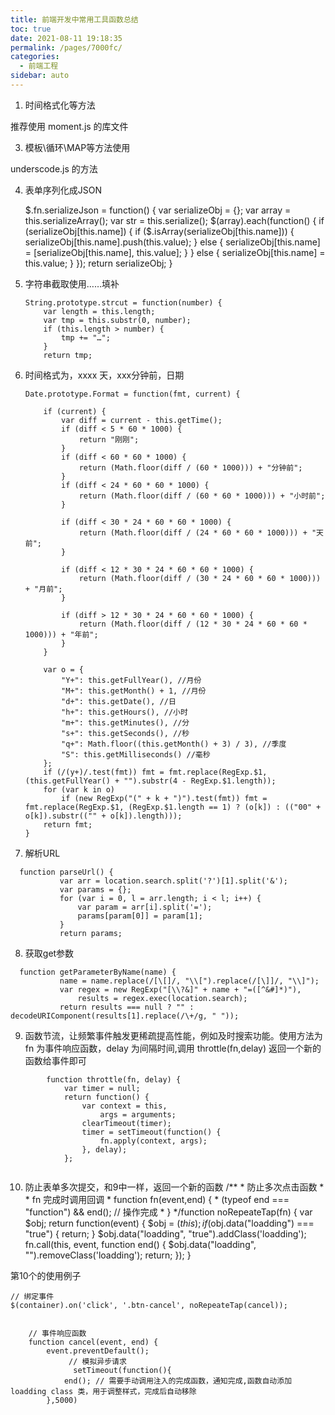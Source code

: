 ```yaml
---
title: 前端开发中常用工具函数总结
toc: true
date: 2021-08-11 19:18:35
permalink: /pages/7000fc/
categories:
  - 前端工程
sidebar: auto
---
```




1. 时间格式化等方法

 

推荐使用 moment.js 的库文件

 

3. 模板\循环\MAP等方法使用

 

underscode.js 的方法

4. 表单序列化成JSON 


    $.fn.serializeJson = function() {
        var serializeObj = {};
        var array = this.serializeArray();
        var str = this.serialize();
        $(array).each(function() {
            if (serializeObj[this.name]) {
                if ($.isArray(serializeObj[this.name])) {
                    serializeObj[this.name].push(this.value);
                } else {
                    serializeObj[this.name] = [serializeObj[this.name], this.value];
                }
            } else {
                serializeObj[this.name] = this.value;
            }
        });
        return serializeObj;
    }


5. 字符串截取使用……填补
   
    ```
    String.prototype.strcut = function(number) {
        var length = this.length;
        var tmp = this.substr(0, number);
        if (this.length > number) {
            tmp += "…";
        }
        return tmp;
    ```
    
    
    
    
    
6. 时间格式为，xxxx 天，xxx分钟前，日期
   
    ```
    Date.prototype.Format = function(fmt, current) {

        if (current) {
            var diff = current - this.getTime();
            if (diff < 5 * 60 * 1000) {
                return "刚刚";
            }
            if (diff < 60 * 60 * 1000) {
                return (Math.floor(diff / (60 * 1000))) + "分钟前";
            }
            if (diff < 24 * 60 * 60 * 1000) {
                return (Math.floor(diff / (60 * 60 * 1000))) + "小时前";
            }
        
            if (diff < 30 * 24 * 60 * 60 * 1000) {
                return (Math.floor(diff / (24 * 60 * 60 * 1000))) + "天前";
            }
        
            if (diff < 12 * 30 * 24 * 60 * 60 * 1000) {
                return (Math.floor(diff / (30 * 24 * 60 * 60 * 1000))) + "月前";
            }
        
            if (diff > 12 * 30 * 24 * 60 * 60 * 1000) {
                return (Math.floor(diff / (12 * 30 * 24 * 60 * 60 * 1000))) + "年前";
            }
        }
        
        var o = {
            "Y+": this.getFullYear(), //月份 
            "M+": this.getMonth() + 1, //月份 
            "d+": this.getDate(), //日 
            "h+": this.getHours(), //小时 
            "m+": this.getMinutes(), //分 
            "s+": this.getSeconds(), //秒 
            "q+": Math.floor((this.getMonth() + 3) / 3), //季度 
            "S": this.getMilliseconds() //毫秒 
        };
        if (/(y+)/.test(fmt)) fmt = fmt.replace(RegExp.$1, (this.getFullYear() + "").substr(4 - RegExp.$1.length));
        for (var k in o)
            if (new RegExp("(" + k + ")").test(fmt)) fmt = fmt.replace(RegExp.$1, (RegExp.$1.length == 1) ? (o[k]) : (("00" + o[k]).substr(("" + o[k]).length)));
        return fmt;
    }
    
    ```

7. 解析URL
```
  function parseUrl() {
           var arr = location.search.split('?')[1].split('&');
           var params = {};
           for (var i = 0, l = arr.length; i < l; i++) {
               var param = arr[i].split('=');
               params[param[0]] = param[1];
           }
           return params;
```

8. 获取get参数
```
  function getParameterByName(name) {
           name = name.replace(/[\[]/, "\\[").replace(/[\]]/, "\\]");
           var regex = new RegExp("[\\?&]" + name + "=([^&#]*)"),
               results = regex.exec(location.search);
           return results === null ? "" : decodeURIComponent(results[1].replace(/\+/g, " "));
```



9. 函数节流，让频繁事件触发更稀疏提高性能，例如及时搜索功能。使用方法为fn 为事件响应函数，delay 为间隔时间,调用 throttle(fn,delay) 返回一个新的函数给事件即可

```
        function throttle(fn, delay) {
            var timer = null;
            return function() {
                var context = this,
                    args = arguments;
                clearTimeout(timer);
                timer = setTimeout(function() {
                    fn.apply(context, args);
                }, delay);
            };
        
```


10. 防止表单多次提交，和9中一样，返回一个新的函数
        /**
         * 防止多次点击函数
         *
         * fn 完成时调用回调
         *  function fn(event,end) {
         *       (typeof end === "function") && end(); // 操作完成
         *  }
         */function noRepeateTap(fn) {
            var $obj;
            return function(event) {
                $obj = $(this);
                if ($obj.data("loadding") === "true") {
                    return;
                }
                $obj.data("loadding", "true").addClass('loadding');
                fn.call(this, event, function end() {
                    $obj.data("loadding", "").removeClass('loadding');
                    return;
                });
            }
        


第10个的使用例子


```
// 绑定事件
$(container).on('click', '.btn-cancel', noRepeateTap(cancel));


    // 事件响应函数
    function cancel(event, end) {
        event.preventDefault();
             // 模拟异步请求
              setTimeout(function(){
            end(); // 需要手动调用注入的完成函数，通知完成,函数自动添加loadding class 类，用于调整样式，完成后自动移除
        },5000)
```
